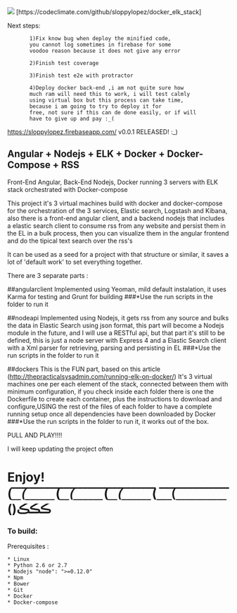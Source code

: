 <img src="https://codeclimate.com/github/sloppylopez/docker_elk_stack/badges/gpa.svg" />
[https://codeclimate.com/github/sloppylopez/docker_elk_stack]

Next steps:
            
           1)Fix know bug when deploy the minified code, 
           you cannot log sometimes in firebase for some
           voodoo reason because it does not give any error
           
           2)Finish test coverage
           
           3)Finish test e2e with protractor
           
           4)Deploy docker back-end ,i am not quite sure how 
           much ram will need this to work, i will test calmly 
           using virtual box but this process can take time, 
           because i am going to try to deploy it for 
           free, not sure if this can de done easily, or if will 
           have to give up and pay :_(

https://sloppylopez.firebaseapp.com/   v0.0.1 RELEASED! :_)

## Angular + Nodejs + ELK + Docker + Docker-Compose + RSS
Front-End Angular, Back-End Nodejs, Docker running 3 servers with ELK stack orchestrated with Docker-compose

This project it's 3 virtual machines build with docker and docker-compose for the orchestration of the 3 services, Elastic search, Logstash and Kibana, also there is a front-end angular client, and a backend nodejs that includes a elastic search client to consume rss from any website and persist them in the EL in a bulk process, then you can visualize them in the angular frontend and do the tipical text search over the rss's

It can be used as a seed for a project with that structure or similar, it saves a lot of 'default work' to set everything together.

There are 3 separate parts :

##angularclient
Implemented using Yeoman, mild default instalation, it uses Karma for testing and Grunt for building
###*Use the run scripts in the folder to run it

##nodeapi
Implemented using Nodejs, it gets rss from any source and bulks the data in Elastic Search using json format, this part will become a Nodejs module in the future, and I will use a RESTful api, but that part it's still to be defined, this is just a node server with Express 4 and a Elastic Search client with a Xml parser for retrieving, parsing and persisting in EL
###*Use the run scripts in the folder to run it

##dockers
This is the FUN part, based on this article (http://thepracticalsysadmin.com/running-elk-on-docker/)
It's 3 virtual machines one per each element of the stack, connected between them with minimum configuration, if you check inside each folder there is one the Dockerfile to create each
container, plus the instructions to download and configure,USING the rest of the files of each folder to have a complete running setup once all dependencies have been downloaded by Docker
###*Use the run scripts in the folder to run it, it works out of the box.

PULL AND PLAY!!!!

I will keep updating the project often

Enjoy!  (_̅_̅_̅(̅_̅_̅_̅_̅_̅_̅_(_̅_̅_̅(̅_̅_̅_̅_̅_̅_̅_(_̅_̅_̅(̅_̅_̅_̅_̅_̅_̅_(_̅_̅_̅(̅_̅_̅_̅_̅_̅_̅_̅_̅_̅_̅()ڪڪڪ
===

### To build:

Prerequisites :

    * Linux
    * Python 2.6 or 2.7
    * Nodejs "node": ">=0.12.0"
    * Npm
    * Bower
    * Git
    * Docker
    * Docker-compose




